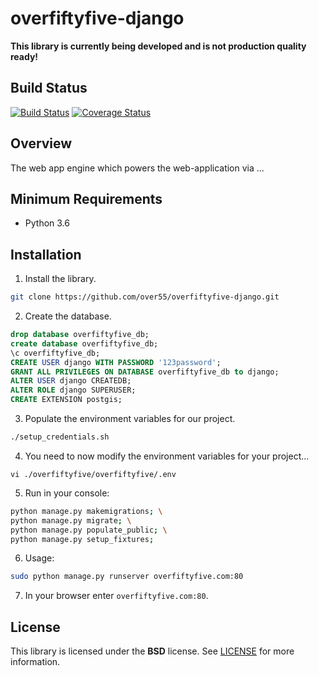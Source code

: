 # overfiftyfive-django
**This library is currently being developed and is not production quality ready!**

## Build Status
[![Build Status](https://travis-ci.org/over55/overfiftyfive-django.svg?branch=master)](https://travis-ci.org/over55/overfiftyfive-django)
[![Coverage Status](https://coveralls.io/repos/github/over55/overfiftyfive-django/badge.svg?branch=master)](https://coveralls.io/github/over55/overfiftyfive-django?branch=master)

## Overview
The web app engine which powers the web-application via ...

## Minimum Requirements
* Python 3.6


## Installation
1. Install the library.

  ```bash
  git clone https://github.com/over55/overfiftyfive-django.git
  ```

2. Create the database.

  ```sql
  drop database overfiftyfive_db;
  create database overfiftyfive_db;
  \c overfiftyfive_db;
  CREATE USER django WITH PASSWORD '123password';
  GRANT ALL PRIVILEGES ON DATABASE overfiftyfive_db to django;
  ALTER USER django CREATEDB;
  ALTER ROLE django SUPERUSER;
  CREATE EXTENSION postgis;
  ```
3. Populate the environment variables for our project.

  ```bash
  ./setup_credentials.sh
  ```

4. You need to now modify the environment variables for your project...

  ```
  vi ./overfiftyfive/overfiftyfive/.env
  ```

5. Run in your console:

  ```bash
  python manage.py makemigrations; \
  python manage.py migrate; \
  python manage.py populate_public; \
  python manage.py setup_fixtures;
  ```

6. Usage:

  ```bash
  sudo python manage.py runserver overfiftyfive.com:80
  ```

7. In your browser enter ``overfiftyfive.com:80``.


## License
This library is licensed under the **BSD** license. See [LICENSE](LICENSE) for more information.
